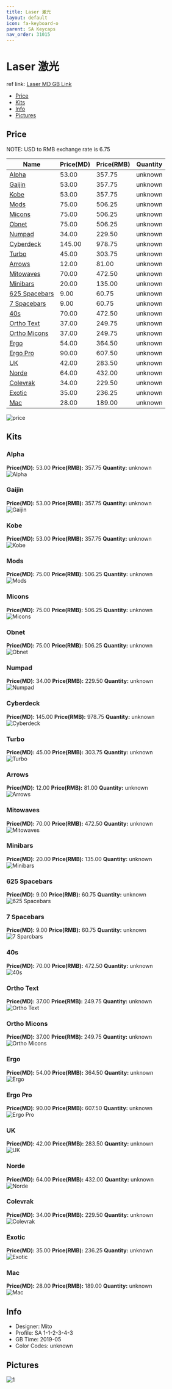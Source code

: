 ```yaml
---
title: Laser 激光
layout: default
icon: fa-keyboard-o
parent: SA Keycaps
nav_order: 31015
---
```


# Laser 激光

ref link: [Laser MD GB Link](https://drop.com/buy/drop-mito-sa-laser-custom-keycap-set)

* [Price](#price)
* [Kits](#kits)
* [Info](#info)
* [Pictures](#pictures)


## Price  
NOTE: USD to RMB exchange rate is 6.75

| Name          | Price(MD)    |  Price(RMB) | Quantity |
| ------------- | ------------ |  ---------- | -------- |
|[Alpha](#alpha)|53.00|357.75|unknown|
|[Gaijin](#gaijin)|53.00|357.75|unknown|
|[Kobe](#kobe)|53.00|357.75|unknown|
|[Mods](#mods)|75.00|506.25|unknown|
|[Micons](#micons)|75.00|506.25|unknown|
|[Obnet](#obnet)|75.00|506.25|unknown|
|[Numpad](#numpad)|34.00|229.50|unknown|
|[Cyberdeck](#cyberdeck)|145.00|978.75|unknown|
|[Turbo](#turbo)|45.00|303.75|unknown|
|[Arrows](#arrows)|12.00|81.00|unknown|
|[Mitowaves](#mitowaves)|70.00|472.50|unknown|
|[Minibars](#minibars)|20.00|135.00|unknown|
|[625 Spacebars](#625-spacebars)|9.00|60.75|unknown|
|[7 Spacebars](#7-spacebars)|9.00|60.75|unknown|
|[40s](#40s)|70.00|472.50|unknown|
|[Ortho Text](#ortho-text)|37.00|249.75|unknown|
|[Ortho Micons](#ortho-micons)|37.00|249.75|unknown|
|[Ergo](#ergo)|54.00|364.50|unknown|
|[Ergo Pro](#ergo-pro)|90.00|607.50|unknown|
|[UK](#uk)|42.00|283.50|unknown|
|[Norde](#norde)|64.00|432.00|unknown|
|[Colevrak](#colevrak)|34.00|229.50|unknown|
|[Exotic](#exotic)|35.00|236.25|unknown|
|[Mac](#mac)|28.00|189.00|unknown|

<img src="{{ 'assets/images/sa-keycaps/laser/price.jpg' | relative_url }}" alt="price" class="image featured">


## Kits
### Alpha
**Price(MD):** 53.00    **Price(RMB):** 357.75    **Quantity:** unknown  
<img src="{{ 'assets/images/sa-keycaps/laser/kits_pics/alphas.jpg' | relative_url }}" alt="Alpha" class="image featured">

### Gaijin
**Price(MD):** 53.00    **Price(RMB):** 357.75    **Quantity:** unknown  
<img src="{{ 'assets/images/sa-keycaps/laser/kits_pics/gaijin.jpg' | relative_url }}" alt="Gaijin" class="image featured">

### Kobe
**Price(MD):** 53.00    **Price(RMB):** 357.75    **Quantity:** unknown  
<img src="{{ 'assets/images/sa-keycaps/laser/kits_pics/kobe.jpg' | relative_url }}" alt="Kobe" class="image featured">

### Mods
**Price(MD):** 75.00    **Price(RMB):** 506.25    **Quantity:** unknown  
<img src="{{ 'assets/images/sa-keycaps/laser/kits_pics/mods.jpg' | relative_url }}" alt="Mods" class="image featured">

### Micons
**Price(MD):** 75.00    **Price(RMB):** 506.25    **Quantity:** unknown  
<img src="{{ 'assets/images/sa-keycaps/laser/kits_pics/micons.jpg' | relative_url }}" alt="Micons" class="image featured">

### Obnet
**Price(MD):** 75.00    **Price(RMB):** 506.25    **Quantity:** unknown  
<img src="{{ 'assets/images/sa-keycaps/laser/kits_pics/obnet.jpg' | relative_url }}" alt="Obnet" class="image featured">

### Numpad
**Price(MD):** 34.00    **Price(RMB):** 229.50    **Quantity:** unknown  
<img src="{{ 'assets/images/sa-keycaps/laser/kits_pics/numpad.jpg' | relative_url }}" alt="Numpad" class="image featured">

### Cyberdeck
**Price(MD):** 145.00    **Price(RMB):** 978.75    **Quantity:** unknown  
<img src="{{ 'assets/images/sa-keycaps/laser/kits_pics/cyberdeck.jpg' | relative_url }}" alt="Cyberdeck" class="image featured">

### Turbo
**Price(MD):** 45.00    **Price(RMB):** 303.75    **Quantity:** unknown  
<img src="{{ 'assets/images/sa-keycaps/laser/kits_pics/turbo.jpg' | relative_url }}" alt="Turbo" class="image featured">

### Arrows
**Price(MD):** 12.00    **Price(RMB):** 81.00    **Quantity:** unknown  
<img src="{{ 'assets/images/sa-keycaps/laser/kits_pics/arrows.jpg' | relative_url }}" alt="Arrows" class="image featured">

### Mitowaves
**Price(MD):** 70.00    **Price(RMB):** 472.50    **Quantity:** unknown  
<img src="{{ 'assets/images/sa-keycaps/laser/kits_pics/mitowaves.jpg' | relative_url }}" alt="Mitowaves" class="image featured">

### Minibars
**Price(MD):** 20.00    **Price(RMB):** 135.00    **Quantity:** unknown  
<img src="{{ 'assets/images/sa-keycaps/laser/kits_pics/minibars.jpg' | relative_url }}" alt="Minibars" class="image featured">

### 625 Spacebars
**Price(MD):** 9.00    **Price(RMB):** 60.75    **Quantity:** unknown  
<img src="{{ 'assets/images/sa-keycaps/laser/kits_pics/625-spacebars.jpg' | relative_url }}" alt="625 Spacebars" class="image featured">

### 7 Spacebars
**Price(MD):** 9.00    **Price(RMB):** 60.75    **Quantity:** unknown  
<img src="{{ 'assets/images/sa-keycaps/laser/kits_pics/700-spacebars.jpg' | relative_url }}" alt="7 Sparcbars" class="image featured">

### 40s
**Price(MD):** 70.00    **Price(RMB):** 472.50    **Quantity:** unknown  
<img src="{{ 'assets/images/sa-keycaps/laser/kits_pics/40s.jpg' | relative_url }}" alt="40s" class="image featured">

### Ortho Text
**Price(MD):** 37.00    **Price(RMB):** 249.75    **Quantity:** unknown  
<img src="{{ 'assets/images/sa-keycaps/laser/kits_pics/ortho-text.jpg' | relative_url }}" alt="Ortho Text" class="image featured">

### Ortho Micons
**Price(MD):** 37.00    **Price(RMB):** 249.75    **Quantity:** unknown  
<img src="{{ 'assets/images/sa-keycaps/laser/kits_pics/ortho-micons.jpg' | relative_url }}" alt="Ortho Micons" class="image featured">

### Ergo
**Price(MD):** 54.00    **Price(RMB):** 364.50    **Quantity:** unknown  
<img src="{{ 'assets/images/sa-keycaps/laser/kits_pics/ergo.jpg' | relative_url }}" alt="Ergo" class="image featured">

### Ergo Pro
**Price(MD):** 90.00    **Price(RMB):** 607.50    **Quantity:** unknown  
<img src="{{ 'assets/images/sa-keycaps/laser/kits_pics/ergo-pro.jpg' | relative_url }}" alt="Ergo Pro" class="image featured">

### UK
**Price(MD):** 42.00    **Price(RMB):** 283.50    **Quantity:** unknown  
<img src="{{ 'assets/images/sa-keycaps/laser/kits_pics/uk.jpg' | relative_url }}" alt="UK" class="image featured">

### Norde
**Price(MD):** 64.00    **Price(RMB):** 432.00    **Quantity:** unknown  
<img src="{{ 'assets/images/sa-keycaps/laser/kits_pics/norde.jpg' | relative_url }}" alt="Norde" class="image featured">

### Colevrak
**Price(MD):** 34.00    **Price(RMB):** 229.50    **Quantity:** unknown  
<img src="{{ 'assets/images/sa-keycaps/laser/kits_pics/colevrak.jpg' | relative_url }}" alt="Colevrak" class="image featured">

### Exotic
**Price(MD):** 35.00    **Price(RMB):** 236.25    **Quantity:** unknown  
<img src="{{ 'assets/images/sa-keycaps/laser/kits_pics/exotic.jpg' | relative_url }}" alt="Exotic" class="image featured">

### Mac
**Price(MD):** 28.00    **Price(RMB):** 189.00    **Quantity:** unknown  
<img src="{{ 'assets/images/sa-keycaps/laser/kits_pics/mac.jpg' | relative_url }}" alt="Mac" class="image featured">


## Info
* Designer: Mito
* Profile: SA 1-1-2-3-4-3
* GB Time: 2019-05
* Color Codes: unknown  


## Pictures
<img src="{{ 'assets/images/sa-keycaps/laser/rendering_pics/1.jpg' | relative_url }}" alt="1" class="image featured">
